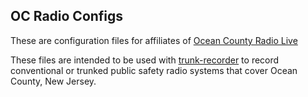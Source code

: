 ## OC Radio Configs

These are configuration files for affiliates of [Ocean County Radio Live](https://ocradio.live/)

These files are intended to be used with [trunk-recorder](https://github.com/robotastic/trunk-recorder) to record conventional or trunked public safety radio systems that cover Ocean County, New Jersey.
